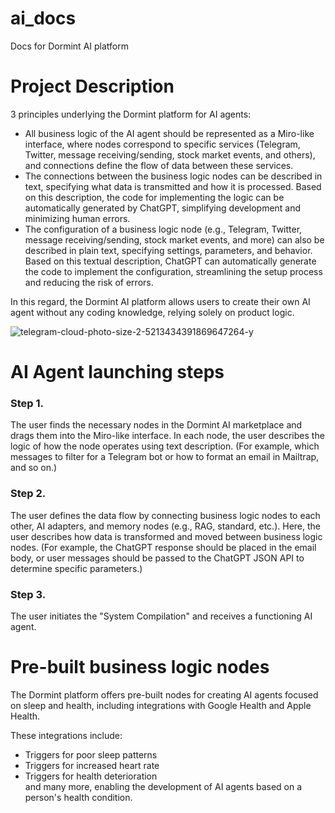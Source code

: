# ai_docs
Docs for Dormint AI platform

# Project Description  

3 principles underlying the Dormint platform for AI agents:
- All business logic of the AI agent should be represented as a Miro-like interface, where nodes correspond to specific services (Telegram, Twitter, message receiving/sending, stock market events, and others), and connections define the flow of data between these services.  
- The connections between the business logic nodes can be described in text, specifying what data is transmitted and how it is processed. Based on this description, the code for implementing the logic can be automatically generated by ChatGPT, simplifying development and minimizing human errors.  
- The configuration of a business logic node (e.g., Telegram, Twitter, message receiving/sending, stock market events, and more) can also be described in plain text, specifying settings, parameters, and behavior. Based on this textual description, ChatGPT can automatically generate the code to implement the configuration, streamlining the setup process and reducing the risk of errors.  

In this regard, the Dormint AI platform allows users to create their own AI agent without any coding knowledge, relying solely on product logic.  

![telegram-cloud-photo-size-2-5213434391869647264-y](https://github.com/user-attachments/assets/17efc537-f428-46cf-94b4-aa9a0aff82c6)

# AI Agent launching steps  

### Step 1.
The user finds the necessary nodes in the Dormint AI marketplace and drags them into the Miro-like interface. In each node, the user describes the logic of how the node operates using text description. (For example, which messages to filter for a Telegram bot or how to format an email in Mailtrap, and so on.)

### Step 2.
The user defines the data flow by connecting business logic nodes to each other, AI adapters, and memory nodes (e.g., RAG, standard, etc.). Here, the user describes how data is transformed and moved between business logic nodes. (For example, the ChatGPT response should be placed in the email body, or user messages should be passed to the ChatGPT JSON API to determine specific parameters.)

### Step 3.
The user initiates the "System Compilation" and receives a functioning AI agent.


# Pre-built business logic nodes  

The Dormint platform offers pre-built nodes for creating AI agents focused on sleep and health, including integrations with Google Health and Apple Health.  

These integrations include:  

- Triggers for poor sleep patterns  
- Triggers for increased heart rate    
- Triggers for health deterioration  
and many more, enabling the development of AI agents based on a person's health condition.


